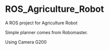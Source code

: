 # ROS_Agriculture_Robot
A ROS project for Agriculture Robot

Simple planner comes from Robomaster.

Using Camera G200 